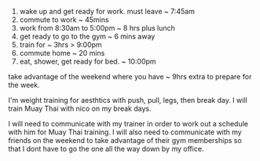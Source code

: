 1. wake up and get ready for work. must leave ~ 7:45am
2. commute to work ~ 45mins
3. work from 8:30am to 5:00pm ~ 8 hrs plus lunch
4. get ready to go to the gym ~ 6 mins away
5. train for ~ 3hrs > 9:00pm
6. commute home ~ 20 mins
7. eat, shower, get ready for bed. ~ 10:00pm

take advantage of the weekend where you have ~ 9hrs extra to prepare for the week.

I'm weight training for aesthtics with push, pull, legs, then break day. 
I will train Muay Thai with nico on my break days.

I will need to communicate with my trainer in order to work out a schedule with him for Muay Thai training. 
I will also need to communicate with my friends on the weekend to take advantage of their gym memberships 
so that I dont have to go the one all the way down by my office.
